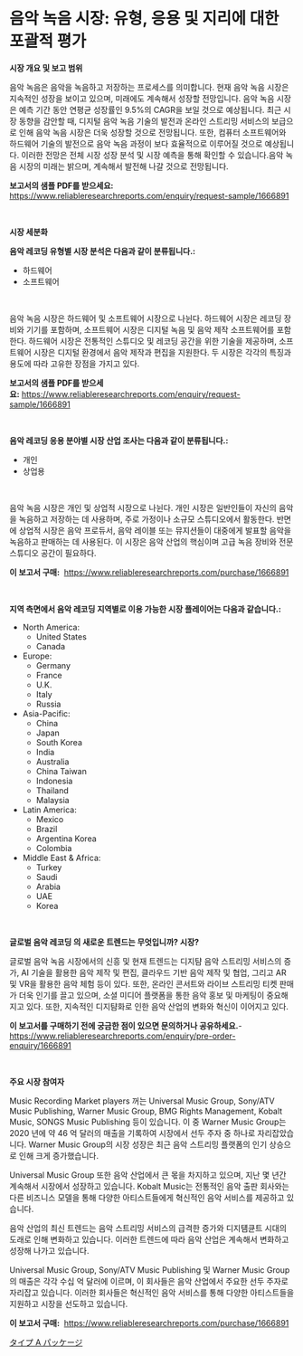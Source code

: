 <p><h1>음악 녹음 시장: 유형, 응용 및 지리에 대한 포괄적 평가</h1></p><p><strong>시장 개요 및 보고 범위</strong></p>
<p><p>음악 녹음은 음악을 녹음하고 저장하는 프로세스를 의미합니다. 현재 음악 녹음 시장은 지속적인 성장을 보이고 있으며, 미래에도 계속해서 성장할 전망입니다. 음악 녹음 시장은 예측 기간 동안 연평균 성장률인 9.5%의 CAGR을 보일 것으로 예상됩니다. 최근 시장 동향을 감안할 때, 디지털 음악 녹음 기술의 발전과 온라인 스트리밍 서비스의 보급으로 인해 음악 녹음 시장은 더욱 성장할 것으로 전망됩니다. 또한, 컴퓨터 소프트웨어와 하드웨어 기술의 발전으로 음악 녹음 과정이 보다 효율적으로 이루어질 것으로 예상됩니다. 이러한 전망은 전체 시장 성장 분석 및 시장 예측을 통해 확인할 수 있습니다.음악 녹음 시장의 미래는 밝으며, 계속해서 발전해 나갈 것으로 전망됩니다.</p></p>
<p><strong>보고서의 샘플 PDF를 받으세요:</strong> <a href="https://www.reliableresearchreports.com/enquiry/request-sample/1666891">https://www.reliableresearchreports.com/enquiry/request-sample/1666891</a></p>
<p>&nbsp;</p>
<p><strong>시장 세분화</strong></p>
<p><strong>음악 레코딩 유형별 시장 분석은 다음과 같이 분류됩니다.:</strong></p>
<p><ul><li>하드웨어</li><li>소프트웨어</li></ul></p>
<p>&nbsp;</p>
<p><p>음악 녹음 시장은 하드웨어 및 소프트웨어 시장으로 나뉜다. 하드웨어 시장은 레코딩 장비와 기기를 포함하며, 소프트웨어 시장은 디지털 녹음 및 음악 제작 소프트웨어를 포함한다. 하드웨어 시장은 전통적인 스튜디오 및 레코딩 공간을 위한 기술을 제공하며, 소프트웨어 시장은 디지털 환경에서 음악 제작과 편집을 지원한다. 두 시장은 각각의 특징과 용도에 따라 고유한 장점을 가지고 있다.</p></p>
<p><strong>보고서의 샘플 PDF를 받으세요:</strong>&nbsp;<a href="https://www.reliableresearchreports.com/enquiry/request-sample/1666891">https://www.reliableresearchreports.com/enquiry/request-sample/1666891</a></p>
<p>&nbsp;</p>
<p><strong> 음악 레코딩 응용 분야별 시장 산업 조사는 다음과 같이 분류됩니다.:</strong></p>
<p><ul><li>개인</li><li>상업용</li></ul></p>
<p>&nbsp;</p>
<p><p>음악 녹음 시장은 개인 및 상업적 시장으로 나뉜다. 개인 시장은 일반인들이 자신의 음악을 녹음하고 저장하는 데 사용하며, 주로 가정이나 소규모 스튜디오에서 활동한다. 반면에 상업적 시장은 음악 프로듀서, 음악 레이블 또는 뮤지션들이 대중에게 발표할 음악을 녹음하고 판매하는 데 사용된다. 이 시장은 음악 산업의 핵심이며 고급 녹음 장비와 전문 스튜디오 공간이 필요하다.</p></p>
<p><strong>이 보고서 구매:</strong>&nbsp; <a href="https://www.reliableresearchreports.com/purchase/1666891">https://www.reliableresearchreports.com/purchase/1666891</a></p>
<p>&nbsp;</p>
<p><strong>지역 측면에서 음악 레코딩 지역별로 이용 가능한 시장 플레이어는 다음과 같습니다.:</strong></p>
<p><ul>
    <li>
        North America:
        <ul>
            <li>United States</li>
            <li>Canada</li>
        </ul>
    </li>
    <li>
        Europe:
        <ul>
            <li>Germany</li>
            <li>France</li>
            <li>U.K.</li>
            <li>Italy</li>
            <li>Russia</li>
        </ul>
    </li>
    <li>
        Asia-Pacific:
        <ul>
            <li>China</li>
            <li>Japan</li>
            <li>South Korea</li>
            <li>India</li>
            <li>Australia</li>
            <li>China Taiwan</li>
            <li>Indonesia</li>
            <li>Thailand</li>
            <li>Malaysia</li>
        </ul>
    </li>
    <li>
        Latin America:
        <ul>
            <li>Mexico</li>
            <li>Brazil</li>
            <li>Argentina Korea</li>
            <li>Colombia</li>
        </ul>
    </li>
    <li>
        Middle East & Africa:
        <ul>
            <li>Turkey</li>
            <li>Saudi</li>
            <li>Arabia</li>
            <li>UAE</li>
            <li>Korea</li>
        </ul>
    </li>
    </ul></p>
<p>&nbsp;</p>
<p><strong>글로벌 음악 레코딩 의 새로운 트렌드는 무엇입니까? 시장?</strong></p>
<p><p>글로벌 음악 녹음 시장에서의 신흥 및 현재 트렌드는 디지턈 음악 스트리밍 서비스의 증가, AI 기술을 활용한 음악 제작 및 편집, 클라우드 기반 음악 제작 및 협업, 그리고 AR 및 VR을 활용한 음악 체험 등이 있다. 또한, 온라인 콘서트와 라이브 스트리밍 티켓 판매가 더욱 인기를 끌고 있으며, 소셜 미디어 플랫폼을 통한 음악 홍보 및 마케팅이 중요해지고 있다. 또한, 지속적인 디지턈화로 인한 음악 산업의 변화와 혁신이 이어지고 있다.</p></p>
<p><strong>이 보고서를 구매하기 전에 궁금한 점이 있으면 문의하거나 공유하세요.</strong>- <a href="https://www.reliableresearchreports.com/enquiry/pre-order-enquiry/1666891">https://www.reliableresearchreports.com/enquiry/pre-order-enquiry/1666891</a></p>
<p>&nbsp;</p>
<p><strong>주요 시장 참여자</strong></p>
<p><p>Music Recording Market players 꺼는 Universal Music Group, Sony/ATV Music Publishing, Warner Music Group, BMG Rights Management, Kobalt Music, SONGS Music Publishing 등이 있습니다. 이 중 Warner Music Group는 2020 년에 약 46 억 달러의 매출을 기록하여 시장에서 선두 주자 중 하나로 자리잡았습니다. Warner Music Group의 시장 성장은 최근 음악 스트리밍 플랫폼의 인기 상승으로 인해 크게 증가했습니다. </p><p>Universal Music Group 또한 음악 산업에서 큰 몫을 차지하고 있으며, 지난 몇 년간 계속해서 시장에서 성장하고 있습니다. Kobalt Music는 전통적인 음악 출판 회사와는 다른 비즈니스 모델을 통해 다양한 아티스트들에게 혁신적인 음악 서비스를 제공하고 있습니다. </p><p>음악 산업의 최신 트렌드는 음악 스트리밍 서비스의 급격한 증가와 디지턤큔트 시대의 도래로 인해 변화하고 있습니다. 이러한 트렌드에 따라 음악 산업은 계속해서 변화하고 성장해 나가고 있습니다. </p><p>Universal Music Group, Sony/ATV Music Publishing 및 Warner Music Group의 매출은 각각 수십 억 달러에 이르며, 이 회사들은 음악 산업에서 주요한 선두 주자로 자리잡고 있습니다. 이러한 회사들은 혁신적인 음악 서비스를 통해 다양한 아티스트들을 지원하고 시장을 선도하고 있습니다.</p></p>
<p><strong>이 보고서 구매:</strong>&nbsp;&nbsp;<a href="https://www.reliableresearchreports.com/purchase/1666891">https://www.reliableresearchreports.com/purchase/1666891</a></p>
<p><p><a href="https://github.com/nemesis2824/Market-Research-Report-List-1/blob/main/785010615517.md">タイプ A パッケージ</a></p></p>
